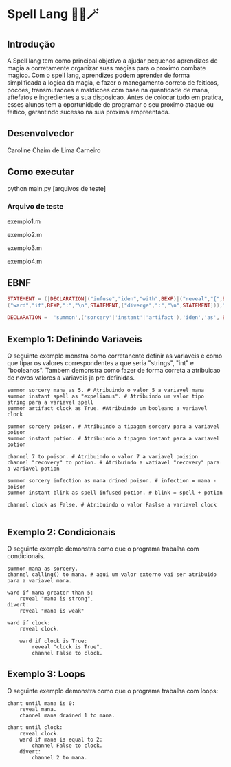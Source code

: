 # Spell Lang 🧙‍♂️🪄
## Introdução
A Spell lang tem como principal objetivo a ajudar pequenos aprendizes de magia a corretamente organizar suas magias para o proximo combate magico. Com o spell lang, aprendizes podem aprender de forma simplificada a logica da magia, e fazer o manegamento correto de feiticos, pocoes, transmutacoes e maldicoes com base na quantidade de mana, aftefatos e ingredientes a sua disposicao. Antes de colocar tudo em pratica, esses alunos tem a oportunidade de programar o seu proximo ataque ou feitico, garantindo sucesso na sua proxima empreentada.


## Desenvolvedor
Caroline Chaim de Lima Carneiro

## Como executar
python main.py [arquivos de teste]

### Arquivo de teste
exemplo1.m

exemplo2.m

exemplo3.m

exemplo4.m
## EBNF

``` lua
STATEMENT = (|DECLARATION|("infuse","iden","with",BEXP)|("reveal","{",BEXP,"}")|
("ward","if",BEXP,":","\n",STATEMENT,["diverge",":","\n",STATEMENT])),".","\n";

DECLARATION =  'summon',('sorcery'|'instant'|'artifact'),'iden','as', BEXP;

```

## Exemplo 1: Definindo Variaveis
O seguinte exemplo monstra como corretanente definir as variaveis e como que tipar os valores correspondentes a que seria "strings", "int" e "booleanos". Tambem demonstra como fazer de forma correta a atribuicao de novos valores a variaveis ja pre definidas.

``` 
summon sorcery mana as 5. # Atribuindo o valor 5 a variavel mana
summon instant spell as "expeliamus". # Atribuindo um valor tipo string para a variavel spell
summon artifact clock as True. #Atribuindo um booleano a variavel clock

summon sorcery poison. # Atribuindo a tipagem sorcery para a variavel poison
summon instant potion. # Atribuindo a tipagem instant para a variavel potion

channel 7 to poison. # Atribuindo o valor 7 a variavel poision
channel "recovery" to potion. # Atribuindo a vatiavel "recovery" para a variavel potion

summon sorcery infection as mana drined poison. # infection = mana - poison
summon instant blink as spell infused potion. # blink = spell + potion

channel clock as False. # Atribuindo o valor Faslse a variavel clock
 

```

## Exemplo 2: Condicionais
O seguinte exemplo demonstra como que o programa trabalha com condicionais.

```
summon mana as sorcery.
channel calling() to mana. # aqui um valor externo vai ser atribuido para a variavel mana.

ward if mana greater than 5: 
    reveal "mana is strong". 
divert:
    reveal "mana is weak"

ward if clock:
    reveal clock.

    ward if clock is True:
        reveal "clock is True".
        channel False to clock.

```

## Exemplo 3: Loops
O seguinte exemplo demonstra como que o programa trabalha com loops:
``` 
chant until mana is 0:
    reveal mana.
    channel mana drained 1 to mana.

chant until clock:
    reveal clock.
    ward if mana is equal to 2:
        channel False to clock.
    divert:
        channel 2 to mana.

```




